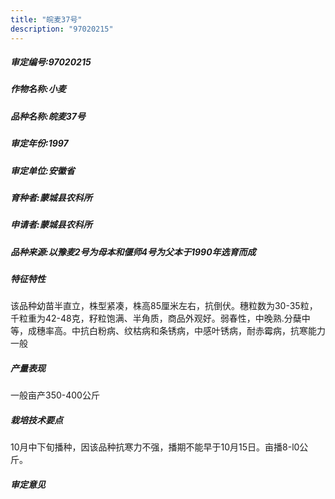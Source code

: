 ```yaml
---
title: "皖麦37号"
description: "97020215"
---
```

##### 审定编号:97020215

##### 作物名称:小麦

##### 品种名称:皖麦37号

##### 审定年份:1997

##### 审定单位:安徽省

##### 育种者:蒙城县农科所

##### 申请者:蒙城县农科所

##### 品种来源:以豫麦2号为母本和偃师4号为父本于1990年选育而成

##### 特征特性
该品种幼苗半直立，株型紧凑，株高85厘米左右，抗倒伏。穗粒数为30-35粒，千粒重为42-48克，籽粒饱满、半角质，商品外观好。弱春性，中晚熟.分蘖中等，成穗率高。中抗白粉病、纹枯病和条锈病，中感叶锈病，耐赤霉病，抗寒能力一般

##### 产量表现
一般亩产350-400公斤

##### 栽培技术要点
10月中下旬播种，因该品种抗寒力不强，播期不能早于10月15日。亩播8-l0公斤。

##### 审定意见

